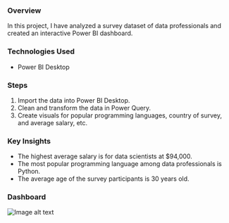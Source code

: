 ### Overview
In this project, I have analyzed a survey dataset of data professionals and created an interactive Power BI dashboard.

### Technologies Used
- Power BI Desktop

### Steps
1. Import the data into Power BI Desktop.
2. Clean and transform the data in Power Query.
3. Create visuals for popular programming languages, country of survey, and average salary, etc.

### Key Insights
- The highest average salary is for data scientists at $94,000.
- The most popular programming language among data professionals is Python.
- The average age of the survey participants is 30 years old.

### Dashboard
![Image alt text]()
